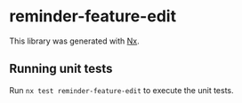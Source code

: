 # reminder-feature-edit

This library was generated with [Nx](https://nx.dev).

## Running unit tests

Run `nx test reminder-feature-edit` to execute the unit tests.

